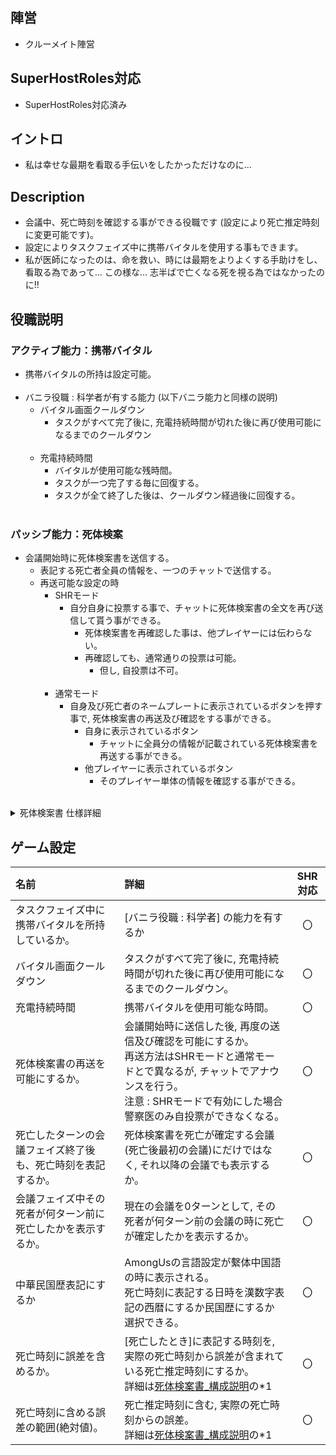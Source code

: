 ## 陣営
- クルーメイト陣営

## SuperHostRoles対応
- SuperHostRoles対応済み

## イントロ
- 私は幸せな最期を看取る手伝いをしたかっただけなのに...

## Description
- 会議中、死亡時刻を確認する事ができる役職です (設定により死亡推定時刻に変更可能です)。
- 設定によりタスクフェイズ中に携帯バイタルを使用する事もできます。
- 私が医師になったのは、命を救い、時には最期をよりよくする手助けをし、看取る為であって... この様な... 志半ばで亡くなる死を視る為ではなかったのに!!

## 役職説明
### アクティブ能力：**携帯バイタル**
- 携帯バイタルの所持は設定可能。<br><br>
- バニラ役職 : 科学者が有する能力 (以下バニラ能力と同様の説明)
  - バイタル画面クールダウン
    - タスクがすべて完了後に, 充電持続時間が切れた後に再び使用可能になるまでのクールダウン<br><br>
  - 充電持続時間
    - バイタルが使用可能な残時間。
    - タスクが一つ完了する毎に回復する。
    - タスクが全て終了した後は、クールダウン経過後に回復する。<br><br>
### パッシブ能力：**死体検案**
- 会議開始時に死体検案書を送信する。
  - 表記する死亡者全員の情報を、一つのチャットで送信する。
  - 再送可能な設定の時
    - SHRモード
      - 自分自身に投票する事で、チャットに死体検案書の全文を再び送信して貰う事ができる。
        - 死体検案書を再確認した事は、他プレイヤーには伝わらない。
        - 再確認しても、通常通りの投票は可能。
          - 但し, 自投票は不可。<br><br>
    - 通常モード
      - 自身及び死亡者のネームプレートに表示されているボタンを押す事で, 死体検案書の再送及び確認をする事ができる。
        - 自身に表示されているボタン
          - チャットに全員分の情報が記載されている死体検案書を再送する事ができる。
        - 他プレイヤーに表示されているボタン
          - そのプレイヤー単体の情報を確認する事ができる。<br><br>

<details><summary>死体検案書 仕様詳細</summary><div>



#### 死体検案書
- 参考:
  - 厚生労働省発行の[死亡診断書（死体検案書）記入マニュアル]参考
  - https://www.mhlw.go.jp/toukei/manual/dl/manual_r02.pdf
##### 構成説明
- 文章構造
  > |----------------------------------------------------|<br>
  > ~~死亡診断書~~ (死体検案書)<br>
  > |----------------------------------------------------|<br>
  > <br>
  > 氏名 ◯◯◯◯◯◯◯◯◯◯<br>
  > <br>
  > 死亡したとき 令和  年  月  日 (  ターン前)   秒前 (推定) ``*1``<br>
  > 死亡したとき 令和  年  月  日 (  ターン前)   秒前 (確認) ``*2``<br>
  > 死亡したとき 令和  年  月  日 (  ターン前) (頃) ``*3``<br>
  >  <br>
  > 死因 不詳の外因 ``*4``<br>
  > 死因 追放 ``*5``<br>
  >  <br>
  > |-----------------------------------------------------|<br>
  > <br>
  > 繰り返し<br>
  > <br>
  > |-----------------------------------------------------|<br>
  > <br>
  > 上記のとおり~~診断~~(検案)する<br>
  > ~~本診断書~~(検案書) 発行年月日 令和  年  月  日<br>
  > Map名<br>
  > <br>
  > (氏名) 医師 ◯◯◯◯◯◯◯◯◯◯<br>
  > <br>
  > |-----------------------------------------------------|<br><br>
- 文章説明
  - ``*1``~``*3``
    - *1
      - 死亡推定時刻設定の時の表示
        - ``死亡したとき 令和  年  月  日 (  ターン前)  x秒前 (推定)``
          - 設定 : [死亡時刻に誤差を含めるか。] が, 有効な時の表示<br><br>
          - 死亡推定時刻について
            - 実際の死亡時刻を[Tr]秒前, 表示される死亡時刻を[Td]秒前, 設定:[死亡時刻に含める誤差の範囲(絶対値)]の値を[Te]秒とする。
              - 表示される死亡推定時刻の範囲は``死亡時刻 ± Te``となる。
                - **``Tr - Te <= Td <= Tr + Te``の, 範囲内**となる。
              - 変動の幅は``Te * 2``となる。<br><br>
              - 例: 実際の死亡時刻が[10]秒前, 設定している誤差の絶対値が[5]秒の場合
                - 表示される死亡時刻は ``10秒 ± 5秒``(``5秒 <= 表示される死亡時刻 <= 15秒``)となる。
                - 表示される可能性がある死亡時刻の 最小値から最大値までの幅は, 10秒である。<br><br>
    - *2
      - 死亡時刻設定の時
        - ``死亡したとき 令和  年  月  日 (  ターン前)  x秒前 (確認)``
        - 設定 : [死亡時刻に誤差を含めるか。] が, 無効な時の表示
          - 会議開始時を基準秒数(0秒)として, 何秒前に死亡したかを表示している。
          - 実際の死亡時刻を表示している。<br><br>
    - *3
      - 設定関係無し
        - ``死亡したとき 令和  年  月  日 (  ターン前) (頃)``
          - 死体が発生しないキルや会議中のキルで死亡した時の表示
            - 例 :
              - スラッガーキル
              - ゲッサーキル
              - ラバーズや猫又系の追放時道連れ
                - ヴァンパイア追放時の眷属道連れは、ヴァンパイアと眷属は死体検案書を作成しない為, 表記無し。<br><br>
  - ``*4``, ``*5``
    - *4
      - ``死因 不詳の外因``
      - 死因が会議追放以外の時<br><br>
    - *5
      - ``死因 追放``
      - 死因が会議追放の時<br><br>

##### 画像
- 死体検案書, 個別表示の画像 (通常モード限定)
  - <img src="https://github.com/ykundesu/SuperNewRoles/assets/104145991/ed33a59c-4aa7-4a45-9005-93c4edc48f45" alt="死体検案書_個別表示" title="死体検案書_個別表示" width="500px">
- 死体検案書, チャット送信の画像
  - <img src="https://github.com/ykundesu/SuperNewRoles/assets/104145991/4c6dc88a-4e1d-49da-ab98-7ede8a5de0c7" alt="死体検案書_チャット送信" title="死体検案書_チャット送信" width="500px">


</div></details>

## ゲーム設定
| 名前 | 詳細 | SHR対応 |
| :-- | :-- | :--: |
| タスクフェイズ中に携帯バイタルを所持しているか。 | [バニラ役職 : 科学者] の能力を有するか | 〇 |
| バイタル画面クールダウン | タスクがすべて完了後に, 充電持続時間が切れた後に再び使用可能になるまでのクールダウン。 | 〇 |
| 充電持続時間 | 携帯バイタルを使用可能な時間。 | 〇 |
| 死体検案書の再送を可能にするか。 | 会議開始時に送信した後, 再度の送信及び確認を可能にするか。<br>再送方法はSHRモードと通常モードとで異なるが, チャットでアナウンスを行う。<br>注意 : SHRモードで有効にした場合警察医のみ自投票ができなくなる。 | 〇 |
| 死亡したターンの会議フェイズ終了後も、死亡時刻を表記するか。 | 死体検案書を死亡が確定する会議(死亡後最初の会議)にだけではなく, それ以降の会議でも表示するか。 | 〇 |
| 会議フェイズ中その死者が何ターン前に死亡したかを表示するか。 | 現在の会議を0ターンとして, その死者が何ターン前の会議の時に死亡が確定したかを表示するか。 | 〇 |
| 中華民国歴表記にするか | AmongUsの言語設定が繫体中国語の時に表示される。<br>死亡時刻に表記する日時を漢数字表記の西暦にするか民国歴にするか選択できる。 | 〇 |
| 死亡時刻に誤差を含めるか。 | [死亡したとき]に表記する時刻を, 実際の死亡時刻から誤差が含まれている死亡推定時刻にするか。<br>詳細は[死体検案書_構成説明](#構成説明)の*1 | 〇 |
| 死亡時刻に含める誤差の範囲(絶対値)。 | 死亡推定時刻に含む, 実際の死亡時刻からの誤差。<br>詳細は[死体検案書_構成説明](#構成説明)の*1  | 〇 |